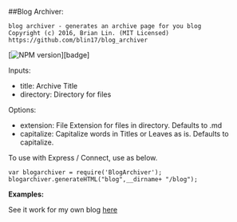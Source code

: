 ##Blog Archiver:

	blog archiver - generates an archive page for you blog
	Copyright (c) 2016, Brian Lin. (MIT Licensed)
	https://github.com/blin17/blog_archiver

[![NPM version](https://badge.fury.io/js/marked.png)][badge]
 
Inputs:
- title: Archive Title
- directory: Directory for files

Options:
- extension: File Extension for files in directory. Defaults to .md
- capitalize: Capitalize words in Titles or Leaves as is. Defaults to capitalize.

To use with Express / Connect, use as below.

```
var blogarchiver = require('BlogArchiver');
blogarchiver.generateHTML("blog",__dirname+ "/blog");
```

**Examples:**

See it work for my own blog [here](brianlin.net/blog)